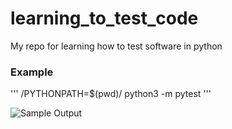 # learning_to_test_code
My repo for learning how to test software in python

### Example
'''
/PYTHONPATH=$(pwd)/ python3 -m pytest
'''

![Sample Output](https://github.com/k-zehnder/learning_to_test_code/blob/main/usagePics/updated_readme.png)
